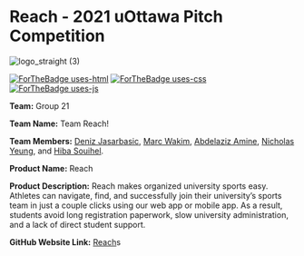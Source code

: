 # Reach - 2021 uOttawa Pitch Competition

[comment]: <> (Logo & Badges:)
![logo_straight (3)](https://user-images.githubusercontent.com/90732434/140630016-98e28578-f3f1-4a63-aa31-272cc527f918.png)

[![ForTheBadge uses-html](http://ForTheBadge.com/images/badges/uses-html.svg)](http://ForTheBadge.com)
[![ForTheBadge uses-css](http://ForTheBadge.com/images/badges/uses-css.svg)](http://ForTheBadge.com)
[![ForTheBadge uses-js](http://ForTheBadge.com/images/badges/uses-js.svg)](http://ForTheBadge.com)

[comment]: <> (User)

**Team:** Group 21

**Team Name:** Team Reach!

**Team Members:** [Deniz Jasarbasic](https://github.com/denizjasarbasic), [Marc Wakim](https://github.com/marcwakim), [Abdelaziz Amine](https://github.com/Abdelaziz64), [Nicholas Yeung](https://github.com/NicholasYeung8), and [Hiba Souihel](https://github.com/hibss61).

**Product Name:** Reach

**Product Description:** Reach makes organized university sports easy. Athletes can navigate, find, and successfully join their university’s sports team in just a couple clicks using our web app or mobile app. As a result, students avoid long registration paperwork, slow university administration, and a lack of direct student support. 

**GitHub Website Link:** [Reach](https://ourcompanyname.github.io/)s